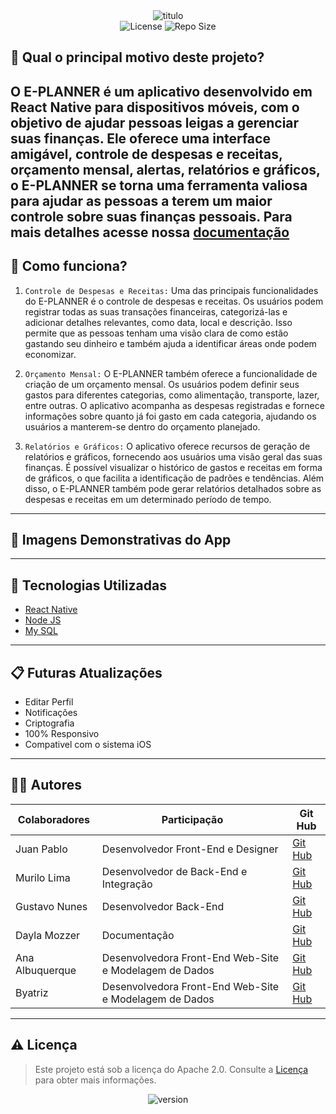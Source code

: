 <div align="center">
  <img src="https://github.com/Jpzinn654/E-PLANNER-MAIN/assets/106168706/93431be7-9f0f-4557-8d6a-7c1393cefb11" alt="titulo"/>
</div>

<div align="center">
  <img src="https://img.shields.io/crates/l/hexpm?style=for-the-badge" alt="License"/>
  <img src="https://img.shields.io/github/repo-size/Jpzinn654/E-PLANNER-MAIN?style=for-the-badge" alt="Repo Size"/>
</div>
 
  ## 📄 Qual o principal motivo deste projeto?
  
  O E-PLANNER é um aplicativo desenvolvido em React Native para dispositivos móveis, com o objetivo de ajudar pessoas leigas a gerenciar suas finanças. Ele oferece uma interface amigável, controle de despesas e receitas, orçamento mensal, alertas, relatórios e gráficos, o E-PLANNER se torna uma ferramenta valiosa para ajudar as pessoas a terem um maior controle sobre suas finanças pessoais.
Para mais detalhes acesse nossa [documentação](https://docs.google.com/document/d/1MR5eI9QRuq3kEo1VWHhb3BFSBgajTrol/edit?usp=drive_link&ouid=113531336621555780158&rtpof=true&sd=true)
---

## 📒 Como funciona?

1. `Controle de Despesas e Receitas:`
Uma das principais funcionalidades do E-PLANNER é o controle de despesas e receitas. Os usuários podem registrar todas as suas transações financeiras, categorizá-las e adicionar detalhes relevantes, como data, local e descrição. Isso permite que as pessoas tenham uma visão clara de como estão gastando seu dinheiro e também ajuda a identificar áreas onde podem economizar.

2. `Orçamento Mensal:`
O E-PLANNER também oferece a funcionalidade de criação de um orçamento mensal. Os usuários podem definir seus gastos para diferentes categorias, como alimentação, transporte, lazer, entre outras. O aplicativo acompanha as despesas registradas e fornece informações sobre quanto já foi gasto em cada categoria, ajudando os usuários a manterem-se dentro do orçamento planejado.

3. `Relatórios e Gráficos:`
O aplicativo oferece recursos de geração de relatórios e gráficos, fornecendo aos usuários uma visão geral das suas finanças. É possível visualizar o histórico de gastos e receitas em forma de gráficos, o que facilita a identificação de padrões e tendências. Além disso, o E-PLANNER também pode gerar relatórios detalhados sobre as despesas e receitas em um determinado período de tempo.

---

## 📱 Imagens Demonstrativas do App

---

  ## 🚀 Tecnologias Utilizadas
  
  - [React Native](https://reactnative.dev/)
  - [Node JS](https://nodejs.org/en/)
  - [My SQL](https://mysql.com)

---
  
  ## 📋 Futuras Atualizações
  
  * Editar Perfil
  * Notificações
  * Criptografia
  * 100% Responsivo
  * Compativel com o sistema iOS
 
---
  
  ## 👨‍💻 Autores
  
  | Colaboradores                            | Participação                                             |Git Hub                                                           |
| ------------------------------------------- | ------------------------------------------------------------------ | ----------------------------------------------------- |
| Juan Pablo                            | Desenvolvedor Front-End e Designer                            |[Git Hub](https://github.com/Jpzinn654)                           |
| Murilo Lima                            | Desenvolvedor de Back-End e Integração                             |[Git Hub](https://github.com/MuriloJLima)                   |
| Gustavo Nunes                            | Desenvolvedor Back-End                            |[Git Hub](https://github.com/Nunesxntj)                        |
| Dayla Mozzer                            | Documentação                            |[Git Hub](https://github.com/Daymozzer)                                                   |
| Ana  Albuquerque                    | Desenvolvedora Front-End Web-Site  e Modelagem de Dados                            |[Git Hub](https://github.com/AnaAlbuquerque28) |
| Byatriz                             | Desenvolvedora Front-End Web-Site  e Modelagem de Dados                            |[Git Hub](https://github.com/Bya61)            |
  
---

## ⚠️ Licença

> Este projeto está sob a licença do Apache 2.0. Consulte a [Licença](https://www.apache.org/licenses/LICENSE-2.0) para obter mais informações.
  
 <div align="center">
  <img src="https://img.shields.io/github/package-json/v/Jpzinn654/E-PLANNER-MAIN/main?color=a&label=App+Version&style=for-the-badge" alt="version"/>
</div>
  
  
